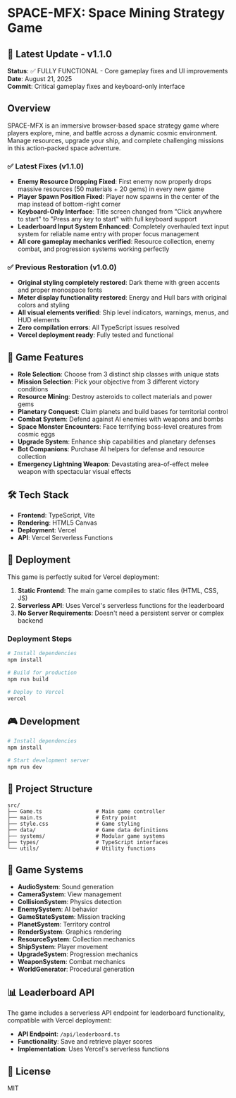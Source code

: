 # SPACE-MFX: Space Mining Strategy Game

## 🎯 Latest Update - v1.1.0
**Status**: ✅ FULLY FUNCTIONAL - Core gameplay fixes and UI improvements  
**Date**: August 21, 2025  
**Commit**: Critical gameplay fixes and keyboard-only interface

## Overview
SPACE-MFX is an immersive browser-based space strategy game where players explore, mine, and battle across a dynamic cosmic environment. Manage resources, upgrade your ship, and complete challenging missions in this action-packed space adventure.

### ✅ Latest Fixes (v1.1.0)
- **Enemy Resource Dropping Fixed**: First enemy now properly drops massive resources (50 materials + 20 gems) in every new game
- **Player Spawn Position Fixed**: Player now spawns in the center of the map instead of bottom-right corner
- **Keyboard-Only Interface**: Title screen changed from "Click anywhere to start" to "Press any key to start" with full keyboard support
- **Leaderboard Input System Enhanced**: Completely overhauled text input system for reliable name entry with proper focus management
- **All core gameplay mechanics verified**: Resource collection, enemy combat, and progression systems working perfectly

### ✅ Previous Restoration (v1.0.0)
- **Original styling completely restored**: Dark theme with green accents and proper monospace fonts
- **Meter display functionality restored**: Energy and Hull bars with original colors and styling
- **All visual elements verified**: Ship level indicators, warnings, menus, and HUD elements
- **Zero compilation errors**: All TypeScript issues resolved
- **Vercel deployment ready**: Fully tested and functional

## 🚀 Game Features
- **Role Selection**: Choose from 3 distinct ship classes with unique stats
- **Mission Selection**: Pick your objective from 3 different victory conditions
- **Resource Mining**: Destroy asteroids to collect materials and power gems
- **Planetary Conquest**: Claim planets and build bases for territorial control
- **Combat System**: Defend against AI enemies with weapons and bombs
- **Space Monster Encounters**: Face terrifying boss-level creatures from cosmic eggs
- **Upgrade System**: Enhance ship capabilities and planetary defenses
- **Bot Companions**: Purchase AI helpers for defense and resource collection
- **Emergency Lightning Weapon**: Devastating area-of-effect melee weapon with spectacular visual effects

## 🛠️ Tech Stack
- **Frontend**: TypeScript, Vite
- **Rendering**: HTML5 Canvas
- **Deployment**: Vercel
- **API**: Vercel Serverless Functions

## 🚀 Deployment
This game is perfectly suited for Vercel deployment:

1. **Static Frontend**: The main game compiles to static files (HTML, CSS, JS)
2. **Serverless API**: Uses Vercel's serverless functions for the leaderboard
3. **No Server Requirements**: Doesn't need a persistent server or complex backend

### Deployment Steps
```bash
# Install dependencies
npm install

# Build for production
npm run build

# Deploy to Vercel
vercel
```

## 🎮 Development
```bash
# Install dependencies
npm install

# Start development server
npm run dev
```

## 📁 Project Structure
```
src/
├── Game.ts                 # Main game controller
├── main.ts                 # Entry point
├── style.css               # Game styling
├── data/                   # Game data definitions
├── systems/                # Modular game systems
├── types/                  # TypeScript interfaces
└── utils/                  # Utility functions
```

## 🔧 Game Systems
- **AudioSystem**: Sound generation
- **CameraSystem**: View management
- **CollisionSystem**: Physics detection
- **EnemySystem**: AI behavior
- **GameStateSystem**: Mission tracking
- **PlanetSystem**: Territory control
- **RenderSystem**: Graphics rendering
- **ResourceSystem**: Collection mechanics
- **ShipSystem**: Player movement
- **UpgradeSystem**: Progression mechanics
- **WeaponSystem**: Combat mechanics
- **WorldGenerator**: Procedural generation

## 📊 Leaderboard API
The game includes a serverless API endpoint for leaderboard functionality, compatible with Vercel deployment:

- **API Endpoint**: `/api/leaderboard.ts`
- **Functionality**: Save and retrieve player scores
- **Implementation**: Uses Vercel's serverless functions

## 📝 License
MIT

